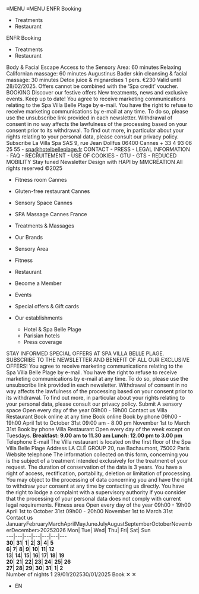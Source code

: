 ≡MENU
≡MENU
ENFR
Booking 
  * Treatments 
  * Restaurant 


ENFR
Booking 
  * Treatments 
  * Restaurant 


Body & Facial Escape
Access to the Sensory Area: 60 minutes Relaxing Californian massage: 60 minutes Augustinus Bader skin cleansing & facial massage: 30 minutes Detox juice & mignardises
1 pers. €230
Valid until 28/02/2025. Offers cannot be combined with the ‘Spa credit’ voucher.
BOOKING
Discover our festive offers
New treatments, news and exclusive events. Keep up to date!
You agree to receive marketing communications relating to the Spa Villa Belle Plage by e-mail. You have the right to refuse to receive marketing communications by e-mail at any time. To do so, please use the unsubscribe link provided in each newsletter. Withdrawal of consent in no way affects the lawfulness of the processing based on your consent prior to its withdrawal. To find out more, in particular about your rights relating to your personal data, please consult our privacy policy.
Subscribe
La Villa Spa SAS 9, rue Jean Dollfus 06400 Cannes + 33 4 93 06 25 55 - spa@hotelbelleplage.fr
CONTACT - PRESS - LEGAL INFORMATION - FAQ - RECRUITEMENT - USE OF COOKIES - GTU - GTS - REDUCED MOBILITY
Stay tuned Newsletter
Design with HAPI by MMCRÉATION All rights reserved ©2025
  * Fitness room Cannes
  * Gluten-free restaurant Cannes
  * Sensory Space Cannes
  * SPA Massage Cannes France


  * Treatments & Massages
  * Our Brands
  * Sensory Area
  * Fitness
  * Restaurant
  * Become a Member
  * Events
  * Special offers & Gift cards
  * Our establishments
    * Hotel & Spa Belle Plage
    * Parisian hotels
    * Press coverage


STAY INFORMED
SPECIAL OFFERS AT SPA VILLA BELLE PLAGE. SUBSCRIBE TO THE NEWSLETTER AND BENEFIT OF ALL OUR EXCLUSIVE OFFERS!
You agree to receive marketing communications relating to the Spa Villa Belle Plage by e-mail. You have the right to refuse to receive marketing communications by e-mail at any time. To do so, please use the unsubscribe link provided in each newsletter. Withdrawal of consent in no way affects the lawfulness of the processing based on your consent prior to its withdrawal. To find out more, in particular about your rights relating to your personal data, please consult our privacy policy.
Submit
A sensory space
Open every day of the year
09h00 - 19h00
Contact us
Villa Restaurant
Book online at any time
Book online
Book by phone
09h00 - 19h00 April 1st to October 31st
09:00 am - 8:00 pm November 1st to March 31st
Book by phone
Villa Restaurant
Open every day of the week except on Tuesdays.
**Breakfast: 9.00 am to 11.30 am Lunch: 12.00 pm to 3.00 pm**
Telephone E-mail
The Villa restaurant is located on the first floor of the Spa Villa Belle Plage
Address
LA CLÉ GROUP
20, rue Bachaumont, 75002 Paris
Website telephone
The information collected on this form, concerning you is the subject of a treatment intended exclusively for the treatment of your request. The duration of conservation of the data is 3 years. You have a right of access, rectification, portability, deletion or limitation of processing. You may object to the processing of data concerning you and have the right to withdraw your consent at any time by contacting us directly. You have the right to lodge a complaint with a supervisory authority if you consider that the processing of your personal data does not comply with current legal requirements.
Fitness area
Open every day of the year
09h00 - 19h00 April 1st to October 31st
09h00 - 20h00 November 1st to March 31st
Contact us
JanuaryFebruaryMarchAprilMayJuneJulyAugustSeptemberOctoberNovemberDecember>20252026
Mon| Tue| Wed| Thu| Fri| Sat| Sun  
---|---|---|---|---|---|---  
**30**| **31**| **1**| **2**| **3**| **4**| **5**  
**6**| **7**| **8**| **9**| **10**| **11**| **12**  
**13**| **14**| **15**| **16**| **17**| **18**| **19**  
**20**| **21**| **22**| **23**| **24**| **25**| **26**  
**27**| **28**| **29**| **30**| **31**| **1**| **2**  
Number of nights **1**
29/01/202530/01/2025
Book
✕
✕
  * EN


